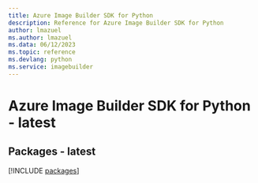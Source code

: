 ```yaml
---
title: Azure Image Builder SDK for Python
description: Reference for Azure Image Builder SDK for Python
author: lmazuel
ms.author: lmazuel
ms.data: 06/12/2023
ms.topic: reference
ms.devlang: python
ms.service: imagebuilder
---
```

# Azure Image Builder SDK for Python - latest
## Packages - latest
[!INCLUDE [packages](image-builder-index.md)]